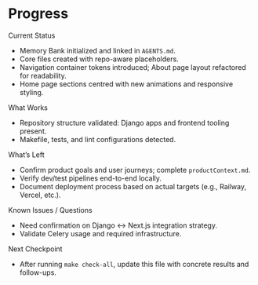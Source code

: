 # Progress

Current Status
- Memory Bank initialized and linked in `AGENTS.md`.
- Core files created with repo-aware placeholders.
- Navigation container tokens introduced; About page layout refactored for readability.
- Home page sections centred with new animations and responsive styling.

What Works
- Repository structure validated: Django apps and frontend tooling present.
- Makefile, tests, and lint configurations detected.

What’s Left
- Confirm product goals and user journeys; complete `productContext.md`.
- Verify dev/test pipelines end-to-end locally.
- Document deployment process based on actual targets (e.g., Railway, Vercel, etc.).

Known Issues / Questions
- Need confirmation on Django ↔ Next.js integration strategy.
- Validate Celery usage and required infrastructure.

Next Checkpoint
- After running `make check-all`, update this file with concrete results and follow-ups.
